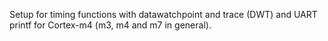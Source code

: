 Setup for timing functions with datawatchpoint and trace (DWT) and UART printf for Cortex-m4 (m3, m4 and m7 in general).